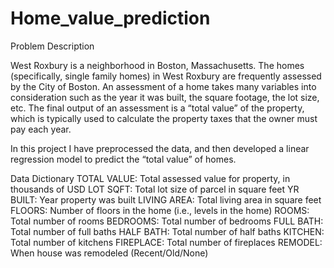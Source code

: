 # Home_value_prediction

Problem Description

West Roxbury is a neighborhood in Boston, Massachusetts. The homes (specifically, single family homes) in West Roxbury are frequently assessed by the City of Boston. An assessment of a home takes many variables into consideration such as the year it was built, the square footage, the lot size, etc. The final output of an assessment is a “total value” of the property, which is typically used to calculate the property taxes that the owner must pay each year. 

In this project I have preprocessed the data, and then developed a linear regression model to predict the “total value” of homes.

Data Dictionary
TOTAL VALUE: Total assessed value for property, in thousands of USD
LOT SQFT: Total lot size of parcel in square feet
YR BUILT: Year property was built
LIVING AREA: Total living area in square feet
FLOORS: Number of floors in the home (i.e., levels in the home)
ROOMS: Total number of rooms
BEDROOMS: Total number of bedrooms
FULL BATH: Total number of full baths
HALF BATH: Total number of half baths
KITCHEN: Total number of kitchens
FIREPLACE: Total number of fireplaces
REMODEL: When house was remodeled (Recent/Old/None)
